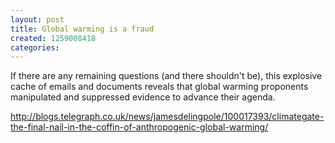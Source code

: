 ```yaml
---
layout: post
title: Global warming is a fraud
created: 1259008418
categories:
---
```

If there are any remaining questions (and there shouldn't be), this explosive cache of emails and documents reveals that global warming proponents manipulated and suppressed evidence to advance their agenda.

http://blogs.telegraph.co.uk/news/jamesdelingpole/100017393/climategate-the-final-nail-in-the-coffin-of-anthropogenic-global-warming/
